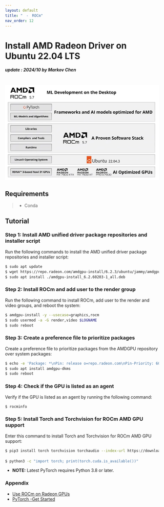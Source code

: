```yaml
---
layout: default
title: "　-　ROCm"
nav_order: 12
---
```


# Install AMD Radeon Driver on Ubuntu 22.04 LTS
##### update : 2024/10 by Markov Chen
<br>

<div align="center"><img src="../../assets/images/rocm.png" width="640"/></div>

## Requirements

> * Conda

## Tutorial

### Step 1: Install AMD unified driver package repositories and installer script
Run the following commands to install the AMD unified driver package repositories and installer script:

```bash
$ sudo apt update
$ wget https://repo.radeon.com/amdgpu-install/6.2.3/ubuntu/jammy/amdgpu-install_6.2.60203-1_all.deb
$ sudo apt install ./amdgpu-install_6.2.60203-1_all.deb
```

### Step 2: Install ROCm and add user to the render group
Run the following command to install ROCm, add user to the render and video groups, and reboot the system:

```bash
$ amdgpu-install -y --usecase=graphics,rocm
$ sudo usermod -a -G render,video $LOGNAME
$ sudo reboot
```

### Step 3: Create a preference file to prioritize packages
Create a preference file to prioritize packages from the AMDGPU repository over system packages:

```bash
$ echo -e 'Package: *\nPin: release o=repo.radeon.com\nPin-Priority: 600' | sudo tee /etc/apt/preferences.d/rocm-pin-600
$ sudo apt install amdgpu-dkms
$ sudo reboot
```

### Step 4: Check if the GPU is listed as an agent
Verify if the GPU is listed as an agent by running the following command:

```bash
$ rocminfo
```

### Step 5: Install Torch and Torchvision for ROCm AMD GPU support
Enter this command to install Torch and Torchvision for ROCm AMD GPU support:

```bash
$ pip3 install torch torchvision torchaudio --index-url https://download.pytorch.org/whl/rocm6.1

$ python3 -c "import torch; print(torch.cuda.is_available())"
```
* **NOTE:** Latest PyTorch requires Python 3.8 or later.

### Appendix
* [Use ROCm on Radeon GPUs](https://rocm.docs.amd.com/projects/radeon/en/latest/docs/install/native_linux/install-radeon.html)
* [PyTorch -Get Started](https://pytorch.org/get-started/locally/)
